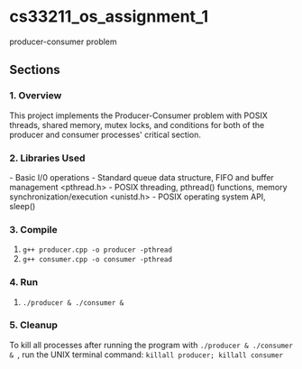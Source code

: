 # cs33211_os_assignment_1

producer-consumer problem

## Sections

### 1. Overview

This project implements the Producer-Consumer problem with POSIX threads, shared memory, mutex locks, and conditions for both of the producer and consumer processes' critical section.

### 2. Libraries Used
<iostream> - Basic I/0 operations
<queue> - Standard queue data structure, FIFO and buffer management
<pthread.h> - POSIX threading, pthread() functions, memory synchronization/execution
<unistd.h> - POSIX operating system API, sleep()

### 3. Compile
1. `g++ producer.cpp -o producer -pthread`
2. `g++ consumer.cpp -o consumer -pthread`

### 4. Run
1. `./producer & ./consumer & `

### 5. Cleanup
To kill all processes after running the program with `./producer & ./consumer & `,
run the UNIX terminal command: `killall producer; killall consumer`
